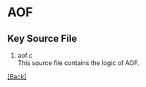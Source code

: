 # AOF  
## Key Source File  
1. aof.c  
    This source file contains the logic of AOF.  


[\[Back\]](https://github.com/Hankin-Liu/hankin.github.io/blob/master/redis/High_Avaliablility.md)

